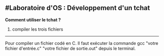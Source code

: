 #Laboratoire d'OS : Développement d'un tchat
----------
**Comment utiliser le tchat ?**

1. compiler les trois fichiers 
----------
Pour compiler un fichier codé en C. Il faut exécuter la commande gcc "votre fichier d'entrée.c" "votre fichier de sortie.out" depuis le terminal.
